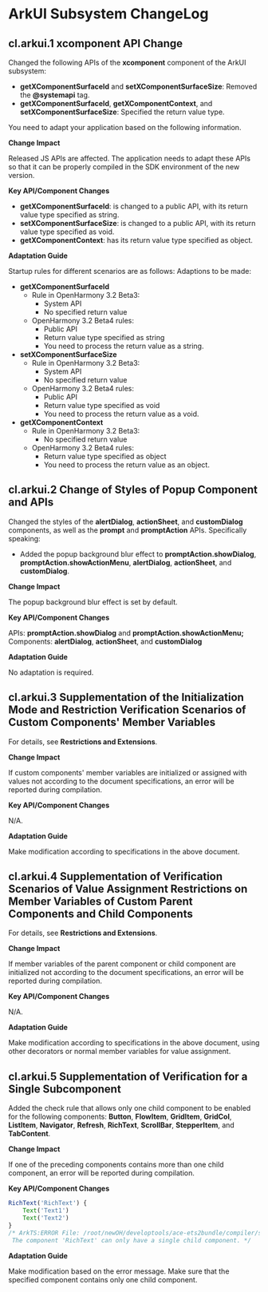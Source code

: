 # ArkUI Subsystem ChangeLog

## cl.arkui.1 xcomponent API Change

Changed the following APIs of the **xcomponent** component of the ArkUI subsystem:

 - **getXComponentSurfaceId** and **setXComponentSurfaceSize**: Removed the **@systemapi** tag.
 - **getXComponentSurfaceId**, **getXComponentContext**, and **setXComponentSurfaceSize**: Specified the return value type.

You need to adapt your application based on the following information.


**Change Impact**

Released JS APIs are affected. The application needs to adapt these APIs so that it can be properly compiled in the SDK environment of the new version.

**Key API/Component Changes**

 - **getXComponentSurfaceId**: is changed to a public API, with its return value type specified as string.
 - **setXComponentSurfaceSize**: is changed to a public API, with its return value type specified as void.
 - **getXComponentContext**: has its return value type specified as object.

**Adaptation Guide**

Startup rules for different scenarios are as follows:
Adaptions to be made:

  - **getXComponentSurfaceId**
    - Rule in OpenHarmony 3.2 Beta3:
      - System API
      - No specified return value
    - OpenHarmony 3.2 Beta4 rules:
      - Public API
      - Return value type specified as string
      - You need to process the return value as a string.
  - **setXComponentSurfaceSize**
    - Rule in OpenHarmony 3.2 Beta3:
      - System API
      - No specified return value
    - OpenHarmony 3.2 Beta4 rules:
      - Public API
      - Return value type specified as void
      - You need to process the return value as a void.
  - **getXComponentContext**
    - Rule in OpenHarmony 3.2 Beta3:
      - No specified return value
    - OpenHarmony 3.2 Beta4 rules:
      - Return value type specified as object
      - You need to process the return value as an object.
        
## cl.arkui.2 Change of Styles of Popup Component and APIs

Changed the styles of the **alertDialog**, **actionSheet**, and **customDialog** components, as well as the **prompt** and **promptAction** APIs. Specifically speaking:

 - Added the popup background blur effect to **promptAction.showDialog**, **promptAction.showActionMenu**, **alertDialog**, **actionSheet**, and **customDialog**.

**Change Impact**

The popup background blur effect is set by default.

**Key API/Component Changes**

APIs: **promptAction.showDialog** and **promptAction.showActionMenu;**
Components: **alertDialog**, **actionSheet**, and **customDialog**

**Adaptation Guide**

No adaptation is required.

## cl.arkui.3 Supplementation of the Initialization Mode and Restriction Verification Scenarios of Custom Components' Member Variables

For details, see **Restrictions and Extensions**.


**Change Impact**

If custom components' member variables are initialized or assigned with values not according to the document specifications, an error will be reported during compilation.

**Key API/Component Changes**

N/A.

**Adaptation Guide**

Make modification according to specifications in the above document.

## cl.arkui.4 Supplementation of Verification Scenarios of Value Assignment Restrictions on Member Variables of Custom Parent Components and Child Components

For details, see **Restrictions and Extensions**.


**Change Impact**

If member variables of the parent component or child component are initialized not according to the document specifications, an error will be reported during compilation.

**Key API/Component Changes**

N/A.

**Adaptation Guide**

Make modification according to specifications in the above document, using other decorators or normal member variables for value assignment.

## cl.arkui.5 Supplementation of Verification for a Single Subcomponent

Added the check rule that allows only one child component to be enabled for the following components: **Button**, **FlowItem**, **GridItem**, **GridCol**, **ListItem**, **Navigator**, **Refresh**, **RichText**, **ScrollBar**, **StepperItem**, and **TabContent**.


**Change Impact**

If one of the preceding components contains more than one child component, an error will be reported during compilation.

**Key API/Component Changes**

```js
RichText('RichText') {
    Text('Text1')
    Text('Text2')
}
/* ArkTS:ERROR File: /root/newOH/developtools/ace-ets2bundle/compiler/sample/pages/home.ets:25:7
 The component 'RichText' can only have a single child component. */
```

**Adaptation Guide**

Make modification based on the error message. Make sure that the specified component contains only one child component.
